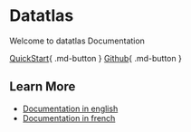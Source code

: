 # Datatlas

Welcome to datatlas Documentation

[QuickStart](EN/quickstart.md){ .md-button }
[Github](https://github.com/datatlas-erasme){ .md-button }

## Learn More

- [Documentation in english](EN/advanced.md)
- [Documentation in french](FR/advanced.md)
